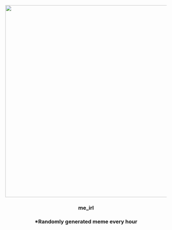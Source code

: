 <p align="center">
        <img src="https://i.redd.it/mxqmfocfw2891.jpg" width="600" height="600">
        </p>
        <h3 align="center">me_irl</h3>
        <h3 align="center">*Randomly generated meme every hour</h3>
    